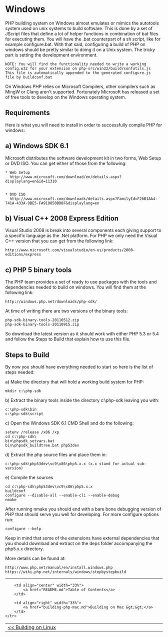 # Windows

PHP building system on Windows almost emulates or mimics the autotools
system used on unix systems to build software. This is done by a set of
JScript files that define a lot of helper functions in combination of 
bat files for executing them. You will have the .bat counterpart of a sh
script, like for example configure.bat. With that said, configuring a 
build of PHP on windows should be pretty similar to doing it on a Unix 
system. The tricky part is setting the development environment.

	NOTE: You will find the functionality needed to write a working
	config.w32 for your extension on php-src/win32/build/confutils.js
	This file is automatically appended to the generated configure.js 
	file by buildconf.bat

On Windows PHP relies on Microsoft Compilers, other compilers such as
MingW or Clang aren't supported. Fortunately Microsoft has released a
set of free tools to develop on the Windows operating system. 

## Requirements

Here is what you will need to install in order to successfully compile 
PHP for windows:
	
a) Windows SDK 6.1
----------------------------------
	
Microsoft distributes the software development kit in two forms, 
Web Setup or DVD ISO. You can get either of those from the 
following:
	
	* Web Setup
	  http://www.microsoft.com/download/en/details.aspx?displaylang=en&id=11310


	* DVD ISO
	  http://www.microsoft.com/downloads/details.aspx?FamilyId=F26B1AA4-741A-433A-9BE5-FA919850BDBF&displaylang=en

b) Visual C++ 2008 Express Edition
----------------------------------
	
Visual Studio 2008 is break into several components each giving support 
to a specific language as the .Net platform. For PHP we only need the 
Visual C++ version that you can get from the following link:

	http://www.microsoft.com/visualstudio/en-us/products/2008-editions/express
	
c) PHP 5 binary tools
----------------------------------

The PHP team provides a set of ready to use packages with the tools
and dependencies needed to build on windows. You will find them at
the following link:
		
	http://windows.php.net/downloads/php-sdk/
		
At time of writing there are two versions of the binary tools:
		
	php-sdk-binary-tools-20110512.zip
	php-sdk-binary-tools-20110915.zip
		
So download the latest version as it should work with either PHP 5.3 
or 5.4 and follow the Steps to Build that explain how to use this file.
	
## Steps to Build

By now you should have everything needed to start so here is the list 
of steps needed:
	
a) Make the directory that will hold a working build system for PHP: 

	mkdir c:\php-sdk
	
b) Extract the binary tools inside the directory c:\php-sdk leaving 
you with:

	c:\php-sdk\bin
	c:\php-sdk\script
		
c) Open the Windows SDK 6.1 CMD Shell and do the following:
	
	setenv /release /x86 /xp
	cd c:\php-sdk\
	bin\phpsdk_setvars.bat
	bin\phpsdk_buildtree.bat php53dev
		
d) Extract the php source files and place them in:

	c:\php-sdk\php53dev\vc9\x86\php5.x.x (x.x stand for actual sub-version)
		
e) Compile the sources

	cd c:\php-sdk\php53dev\vc9\x86\php5.x.x
	buildconf
	configure --disable-all --enable-cli --enable-debug
	nmake


After running  nmake you should end with a bare bone debugging version 
of PHP that should serve you well for developing. For more configure
options run:

	configure --help
	
Keep in mind that some of the extensions have external dependencies that
you should download and extract on the deps folder accompanying the 
php5.x.x directory.

More details can be found at:

	http://www.php.net/manual/en/install.windows.php
	https://wiki.php.net/internals/windows/stepbystepbuild
    
------------------------------------------------------------------------
<table style="width: 100%;">
    <tr>
        <td align="left" width="33%">
            <a href="building-php-linux.md">&lt;&lt; Building on Linux</a>
        </td>
        
        <td align="center" width="33%">
            <a href="README.md">Table of Contents</a>
        </td>
        
        <td align="right" width="33%">
            <a href="building-php-mac.md">Building on Mac &gt;&gt;</a>
        </td>
    </tr>
</table>
